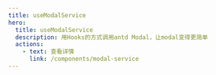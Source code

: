 ```yaml
---
title: useModalService
hero:
  title: useModalService
  description: 用Hooks的方式调用antd Modal，让modal变得更简单
  actions:
    - text: 查看详情
      link: /components/modal-service
---
```


